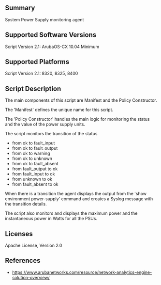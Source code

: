 ## Summary

System Power Supply monitoring agent

## Supported Software Versions

Script Version 2.1: ArubaOS-CX 10.04 Minimum

## Supported Platforms

Script Version 2.1: 8320, 8325, 8400

## Script Description

The main components of this script are Manifest and the Policy Constructor.   

The  'Manifest' defines the unique name for this script.

The 'Policy Constructor' handles the main logic for monitoring the status and the value of the power supply units.  

The script monitors the transition of the status 
- from ok to fault_input
- from ok to fault_output
- from ok to warning
- from ok to unknown
- from ok to fault_absent
- from fault_output to ok
- from fault_input to ok
- from unknown to ok
- from fault_absent to ok

When there is a transition the agent displays the output from the 'show environment power-supply' command and creates a Syslog message with the transition details. 

The script also monitors and displays the maximum power and the instantaneous power in Watts for all the PSUs. 

## Licenses

Apache License, Version 2.0

## References

- https://www.arubanetworks.com/resource/network-analytics-engine-solution-overview/
